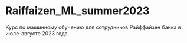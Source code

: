 # Raiffaizen_ML_summer2023
Курс по машинному обучению для сотрудников Райффайзен банка в июле-августе 2023 года
